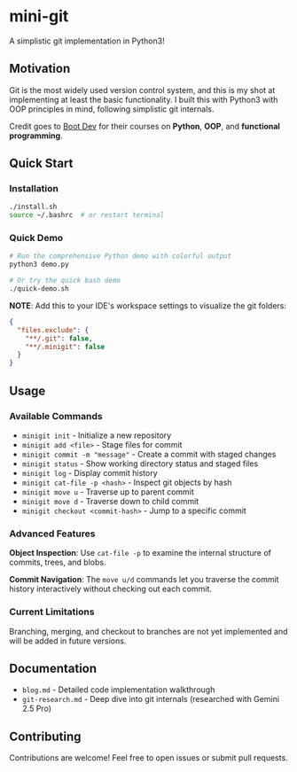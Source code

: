 # mini-git
A simplistic git implementation in Python3!

## Motivation

Git is the most widely used version control system, and this is my shot at implementing at least the basic functionality. I built this with Python3 with OOP principles in mind, following simplistic git internals. 

Credit goes to [Boot Dev](https://www.boot.dev/) for their courses on **Python**, **OOP**, and **functional programming**.

## Quick Start

### Installation
```bash
./install.sh
source ~/.bashrc  # or restart terminal
```

### Quick Demo
```bash
# Run the comprehensive Python demo with colorful output
python3 demo.py

# Or try the quick bash demo
./quick-demo.sh
```

**NOTE**: Add this to your IDE's workspace settings to visualize the git folders:
```json
{
  "files.exclude": {
    "**/.git": false,
    "**/.minigit": false
  }
}
```

## Usage

### Available Commands

- `minigit init` - Initialize a new repository
- `minigit add <file>` - Stage files for commit
- `minigit commit -m "message"` - Create a commit with staged changes
- `minigit status` - Show working directory status and staged files
- `minigit log` - Display commit history
- `minigit cat-file -p <hash>` - Inspect git objects by hash
- `minigit move u` - Traverse up to parent commit
- `minigit move d` - Traverse down to child commit
- `minigit checkout <commit-hash>` - Jump to a specific commit

### Advanced Features

**Object Inspection**: Use `cat-file -p` to examine the internal structure of commits, trees, and blobs.

**Commit Navigation**: The `move u/d` commands let you traverse the commit history interactively without checking out each commit.

### Current Limitations

Branching, merging, and checkout to branches are not yet implemented and will be added in future versions.

## Documentation

- `blog.md` - Detailed code implementation walkthrough
- `git-research.md` - Deep dive into git internals (researched with Gemini 2.5 Pro)

## Contributing

Contributions are welcome! Feel free to open issues or submit pull requests.

